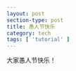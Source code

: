 ```yaml
---
layout: post
section-type: post
title: 愚人节快乐
category: tech
tags: [ 'tutorial' ]
---
```


大家愚人节快乐！


